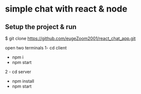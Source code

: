 # simple chat with react & node

## Setup the project & run

$ git clone https://github.com/eugeZoom2001/react_chat_app.git

open two terminals
1- cd client

- npm i
- npm start

2 - cd server

- npm install
- npm start
